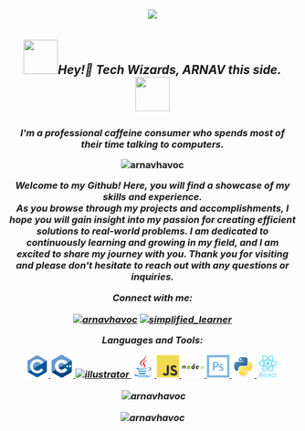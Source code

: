 <h1 align="center">
 <img src="https://gcdnb.pbrd.co/images/Mcb4Ibk2QhLA.png?o=1" />
</h1>
<h2 align="center" ><i><img src="https://i.gifer.com/origin/1d/1d9c8cee984a3fb223a410768b1bff31_w200.gif" width="60" 
     height="60"/>Hey!👋 Tech Wizards, ARNAV this side.<img src="https://i.gifer.com/origin/1d/1d9c8cee984a3fb223a410768b1bff31_w200.gif" width="60" 
     height="60"/></i></h2>
<h3 align="center"><i>I'm a professional caffeine consumer who spends most of their time talking to computers.</small></i>
<!--<img align="right" alt="Coding" width="400" src="https://media.tenor.com/rePDfDWO3XoAAAAd/hacking.gif">--> 

<p align="centre"> <img src="https://komarev.com/ghpvc/?username=arnavhavoc&label=Profile%20views&color=0e75b6&style=flat" alt="arnavhavoc" /></p>

<!--<p align="left"> <a href="https://github.com/ryo-ma/github-profile-trophy"><img src="https://github-profile-trophy.vercel.app/?username=arnavhavoc" alt="arnavhavoc" /></a> </p>-->
<p style="text-align:center"><i>
<centre>Welcome to my Github! Here, you will find a showcase of my skills and experience.<br>As you browse through my projects and accomplishments, I hope you will gain insight into my passion for creating efficient solutions to real-world problems. I am dedicated to continuously learning and growing in my field, and I am excited to share my journey with you. Thank you for visiting and please don't hesitate to reach out with any questions or inquiries.</centre>
 <p>

<p style="text-align:center"><b>Connect with me:<b></p>
<p align="centre">
<a href="https://linkedin.com/in/arnavhavoc" target="blank"><img align="center" src="https://raw.githubusercontent.com/rahuldkjain/github-profile-readme-generator/master/src/images/icons/Social/linked-in-alt.svg" alt="arnavhavoc" height="30" width="40" /></a>
<a href="https://instagram.com/whokilledarnav" target="blank"><img align="center" src="https://raw.githubusercontent.com/rahuldkjain/github-profile-readme-generator/master/src/images/icons/Social/instagram.svg" alt="simplified_learner" height="30" width="40" /></a>
</p>

<p style="text-align:center">Languages and Tools:</p>
<p align="centre"> <a href="https://www.cprogramming.com/" target="_blank" rel="noreferrer"> <img src="https://raw.githubusercontent.com/devicons/devicon/master/icons/c/c-original.svg" alt="c" width="40" height="40"/> </a> <a href="https://www.w3schools.com/cpp/" target="_blank" rel="noreferrer"> <img src="https://raw.githubusercontent.com/devicons/devicon/master/icons/cplusplus/cplusplus-original.svg" alt="cplusplus" width="40" height="40"/> </a> <a href="https://www.adobe.com/in/products/illustrator.html" target="_blank" rel="noreferrer"> <img src="https://www.vectorlogo.zone/logos/adobe_illustrator/adobe_illustrator-icon.svg" alt="illustrator" width="40" height="40"/> </a> <a href="https://www.java.com" target="_blank" rel="noreferrer"> <img src="https://raw.githubusercontent.com/devicons/devicon/master/icons/java/java-original.svg" alt="java" width="40" height="40"/> </a> <a href="https://developer.mozilla.org/en-US/docs/Web/JavaScript" target="_blank" rel="noreferrer"> <img src="https://raw.githubusercontent.com/devicons/devicon/master/icons/javascript/javascript-original.svg" alt="javascript" width="40" height="40"/> </a> <a href="https://nodejs.org" target="_blank" rel="noreferrer"> <img src="https://raw.githubusercontent.com/devicons/devicon/master/icons/nodejs/nodejs-original-wordmark.svg" alt="nodejs" width="40" height="40"/> </a> <a href="https://www.photoshop.com/en" target="_blank" rel="noreferrer"> <img src="https://raw.githubusercontent.com/devicons/devicon/master/icons/photoshop/photoshop-line.svg" alt="photoshop" width="40" height="40"/> </a> <a href="https://www.python.org" target="_blank" rel="noreferrer"> <img src="https://raw.githubusercontent.com/devicons/devicon/master/icons/python/python-original.svg" alt="python" width="40" height="40"/> </a> <a href="https://reactjs.org/" target="_blank" rel="noreferrer"> <img src="https://raw.githubusercontent.com/devicons/devicon/master/icons/react/react-original-wordmark.svg" alt="react" width="40" height="40"/> </a> </p>

<!--<p><img align="centre" src="https://github-readme-stats.vercel.app/api/top-langs?username=arnavhavoc&show_icons=true&locale=en&layout=compact" alt="arnavhavoc" /></p>-->

<p>&nbsp;<img align="center" src="https://github-readme-stats.vercel.app/api?username=arnavhavoc&show_icons=true&locale=en" alt="arnavhavoc" /></p>

<p><img align="center" src="https://github-readme-streak-stats.herokuapp.com/?user=arnavhavoc&" alt="arnavhavoc" /></p>
